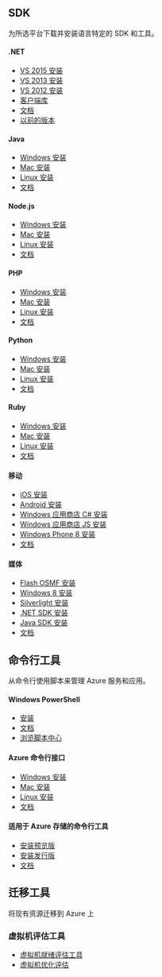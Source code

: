 <properties linkid="downloads" urlDisplayName="下载和安装 Azure SDK工具" pageTitle="Microsoft Azure 服务管理" metaKeywords="下载和安装 Azure SDK工具" description="下载和安装 Azure SDK、Azure PowerShell 和用于管理和部署的命令行工具" metaCanonical="" services="downloads" documentationCenter="downloads" title="下载和安装 Azure SDK工具" authors="ACom" solutions="" manager="" editor="Haifeng Liu" />
<div>
  <h2>SDK</h2>
  <p>为所选平台下载并安装语言特定的 SDK 和工具。</p>
</div>
<div>
  <div>
    <h4>.NET</h4>
    <ul>
      <li><a href="http://go.microsoft.com/fwlink/?linkid=518003&amp;clcid=0x804">VS 2015 安装</a></li>
      <li><a href="http://go.microsoft.com/fwlink/p/?linkid=323510&amp;clcid=0x804">VS 2013 安装</a></li>
      <li><a href="http://go.microsoft.com/fwlink/p/?linkid=323511&amp;clcid=0x804">VS 2012 安装</a></li>
      <li><a href="http://go.microsoft.com/fwlink/?linkid=234674&amp;clcid=0x804">客户端库</a></li>
      <li><a href="http://azure.microsoft.com/zh-cn/develop/net/">文档</a></li>
      <li><a href="http://azure.microsoft.com/zh-cn/downloads/archive-net-downloads/">以前的版本</a></li>
    </ul>
  </div>
  <div>
    <h4>Java</h4>
    <ul>
      <li><a href="http://azure.microsoft.com/zh-cn/develop/java/java-home/download-for-windows/">Windows 安装</a></li>
      <li><a href="http://azure.microsoft.com/zh-cn/develop/java/java-home/download-for-mac/">Mac 安装</a></li>
      <li><a href="http://azure.microsoft.com/zh-cn/develop/java/java-home/download-for-linux/">Linux 安装</a></li>
      <li><a href="http://azure.microsoft.com/zh-cn/develop/java/">文档</a></li>
    </ul>
  </div>
  <div>
    <h4>Node.js</h4>
    <ul>
      <li><a href="http://go.microsoft.com/fwlink/?linkid=254279&amp;clcid=0x804">Windows 安装</a></li>
      <li><a href="http://go.microsoft.com/fwlink/?linkid=253471&amp;clcid=0x804">Mac 安装</a></li>
      <li><a href="http://go.microsoft.com/fwlink/?linkid=253472&amp;clcid=0x804">Linux 安装</a></li>
      <li><a href="http://azure.microsoft.com/zh-cn/develop/nodejs/">文档</a></li>
    </ul>
  </div>
  <div>
    <h4>PHP</h4>
    <ul>
      <li><a href="http://go.microsoft.com/fwlink/?linkid=254280&amp;clcid=0x804">Windows 安装</a></li>
      <li><a href="http://go.microsoft.com/fwlink/?linkid=253471&amp;clcid=0x804">Mac 安装</a></li>
      <li><a href="http://go.microsoft.com/fwlink/?linkid=253472&amp;clcid=0x804">Linux 安装</a></li>
      <li><a href="http://azure.microsoft.com/zh-cn/develop/php/">文档</a></li>
    </ul>
  </div>
</div>
<div>
  <div>
    <h4>Python</h4>
    <ul>
      <li><a href="http://go.microsoft.com/fwlink/?linkid=254281&amp;clcid=0x804">Windows 安装</a></li>
      <li><a href="http://go.microsoft.com/fwlink/?linkid=253471&amp;clcid=0x804">Mac 安装</a></li>
      <li><a href="http://go.microsoft.com/fwlink/?linkid=253472&amp;clcid=0x804">Linux 安装</a></li>
      <li><a href="http://azure.microsoft.com/zh-cn/develop/python/">文档</a></li>
    </ul>
  </div>
  <div>
    <h4>Ruby</h4>
    <ul>
      <li><a href="http://go.microsoft.com/fwlink/?linkid=296417&amp;clcid=0x804">Windows 安装</a></li>
      <li><a href="http://go.microsoft.com/fwlink/?linkid=253471&amp;clcid=0x804">Mac 安装</a></li>
      <li><a href="http://go.microsoft.com/fwlink/?linkid=253472&amp;clcid=0x804">Linux 安装</a></li>
      <li><a href="http://azure.microsoft.com/zh-cn/develop/ruby/">文档</a></li>
    </ul>
  </div>
  <div>
    <h4>移动</h4>
    <ul>
      <li><a href="https://go.microsoft.com/fwLink/p/?LinkID=266533">iOS 安装</a></li>
      <li><a href="https://go.microsoft.com/fwLink/?LinkID=280126">Android 安装</a></li>
      <li><a href="http://nuget.org/packages/WindowsAzure.MobileServices/">Windows 应用商店 C# 安装</a></li>
      <li><a href="http://nuget.org/packages/WindowsAzure.MobileServices.WinJS/">Windows 应用商店 JS 安装</a></li>
      <li><a href="http://nuget.org/packages/WindowsAzure.MobileServices/">Windows Phone 8 安装</a></li>
      <li><a href="http://azure.microsoft.com/zh-cn/develop/mobile/">文档</a></li>
    </ul>
  </div>
  <div>
    <h4>媒体</h4>
    <ul>
      <li><a href="http://go.microsoft.com/fwlink/?linkid=299854&amp;clcid=0x804">Flash OSMF 安装</a></li>
      <li><a href="http://playerframework.codeplex.com/releases/view/97333">Windows 8 安装</a></li>
      <li><a href="http://smf.codeplex.com/releases/view/88970">Silverlight 安装</a></li>
      <li><a href="http://nuget.org/packages/windowsazure.mediaservices">.NET SDK 安装</a></li>
      <li><a href="https://github.com/windowsazure/azure-sdk-for-java">Java SDK 安装</a></li>
      <li><a href="http://azure.microsoft.com/zh-cn/develop/media-services/">文档</a></li>
    </ul>
  </div>
</div>
<div>
  <h2>命令行工具</h2>
  <p>从命令行使用脚本来管理 Azure 服务和应用。</p>
</div>
<div>
  <div>
    <h4>Windows PowerShell</h4>
    <ul>
      <li><a href="http://go.microsoft.com/?linkid=9811175&amp;clcid=0x804">安装</a></li>
      <li><a href="/zh-cn/documentation/articles/powershell-install-configure/">文档</a></li>
      <li><a href="/zh-cn/documentation/scripts/">浏览脚本中心</a></li>
    </ul>
  </div>
  <div>
    <h4>Azure 命令行接口</h4>
    <ul>
      <li><a href="http://go.microsoft.com/?linkid=9828653&amp;clcid=0x804">Windows 安装</a></li>
      <li><a href="http://go.microsoft.com/fwlink/?linkid=253471&amp;clcid=0x804">Mac 安装</a></li>
      <li><a href="http://go.microsoft.com/fwlink/?linkid=253472&amp;clcid=0x804">Linux 安装</a></li>
      <li><a href="/zh-cn/documentation/articles/xplat-cli/">文档</a></li>
    </ul>
  </div>
  <div>
    <h4>适用于 Azure 存储的命令行工具</h4>
    <ul>
      <li><a href="http://aka.ms/downloadazcopypr">安装预览版</a></li>
      <li><a href="http://aka.ms/downloadazcopy">安装发行版</a></li>
      <li><a href="http://aka.ms/azcopy">文档</a></li>
    </ul>
  </div>
</div>
<div>
  <h2>迁移工具</h2>
  <p>将现有资源迁移到 Azure 上</p>
</div>
<div>
  <div>
    <h3>虚拟机评估工具</h3>
    <ul>
      <li><a href="http://azure.microsoft.com/zh-cn/downloads/vm-readiness-assessment/">虚拟机就绪评估工具</a></li>
      <li><a href="http://azure.microsoft.com/zh-cn/downloads/vm-optimization-assessment/">虚拟机优化评估</a></li>
    </ul>
  </div>
  <div style="display:none">
    <h3> Web 应用迁移助手</h3>
    <ul>
      <li><a href="http://go.microsoft.com/?linkid=9863189&amp;clcid=0x804">安装</a></li>
      <li><a href="http://azure.microsoft.com/zh-cn/downloads/migration-assistant/">文档</a></li>
    </ul>
  </div>
</div>
